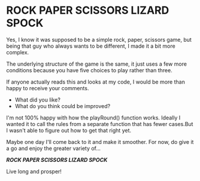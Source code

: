 # ROCK PAPER SCISSORS LIZARD SPOCK

Yes, I know it was supposed to be a simple rock, paper, scissors game, but being that guy who always wants to be different, I made it a bit more complex.

The underlying structure of the game is the same, it just uses a few more conditions because you have five choices to play rather than three. 

If anyone actually reads this and looks at my code, I would be more than happy to receive your comments. 

* What did you like? 
* What do you think could be improved?

I'm not 100% happy with how the playRound() function works. Ideally I wanted it to call the rules from a separate function that has fewer cases.But I wasn't able to figure out how to get that right yet. 

Maybe one day I'll come back to it and make it smoother. For now, do give it a go and enjoy the greater variety of...

***ROCK PAPER SCISSORS LIZARD SPOCK***

Live long and prosper!
